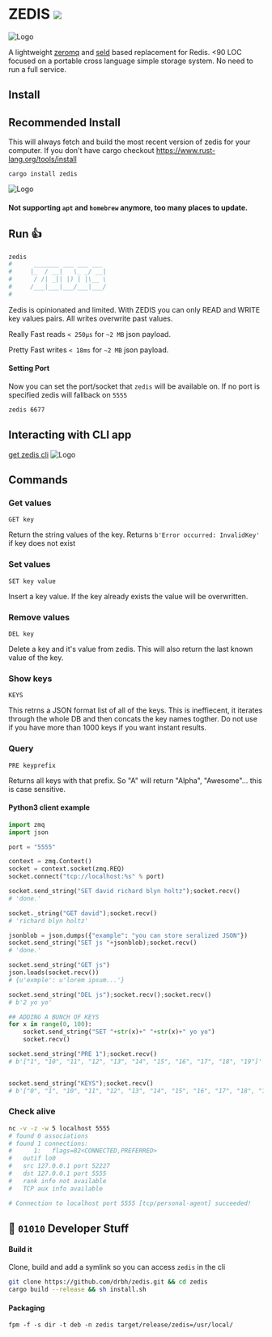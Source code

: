 # ZEDIS <img src="https://img.shields.io/github/stars/drbh/zedis.svg" />

<img src="public/zedislogo.png" alt="Logo">

A lightweight [zeromq](https://github.com/zeromq/libzmq) and [seld](https://github.com/spacejam/sled) based replacement for Redis. <90 LOC focused on a portable cross
language simple storage system. No need to run a full service.

## Install

## Recommended Install

This will always fetch and build the most recent version of zedis for your computer. If you don't have cargo checkout https://www.rust-lang.org/tools/install
```
cargo install zedis
```


<img src="public/get-zedis.gif" alt="Logo">


#### Not supporting `apt` and `homebrew` anymore, too many places to update.


## Run 👍
```bash
zedis
#	   _______ ___ ___ ___ 
#	  |_  / __|   \_ _/ __|
#	   / /| _|| |) | |\__ \ 
#	  /___|___|___/___|___/ 
#
```

Zedis is opinionated and limited. With ZEDIS you can only READ and WRITE key values pairs. All writes overwrite past values. 

Really Fast reads `< 250µs` for `~2 MB` json payload.   

Pretty Fast writes `< 18ms` for `~2 MB` json payload.  

#### Setting Port

Now you can set the port/socket that `zedis` will be available on. If no port is specified zedis will fallback on `5555`

```bash
zedis 6677
```

## Interacting with CLI app
[get zedis cli](https://github.com/drbh/zedis-cli)
<img src="public/closeup.gif" alt="Logo">

## Commands

### Get values

```
GET key
```

Return the string values of the key. Returns `b'Error occurred: InvalidKey'` if key does not exist

### Set values 

```
SET key value
```
Insert a key value. If the key already exists the value will be overwritten.

### Remove values

```
DEL key
```

Delete a key and it's value from zedis. This will also return the last known value of the key.

### Show keys

```
KEYS
```

This retrns a JSON format list of all of the keys. This is ineffiecent, it iterates through the whole DB and then concats the key names togther. Do not use if you have more than 1000 keys if you want instant results.

### Query

```
PRE keyprefix
```

Returns all keys with that prefix. So "A" will return "Alpha", "Awesome"... this is case sensitive.

#### Python3 client example
```python
import zmq
import json

port = "5555"

context = zmq.Context()
socket = context.socket(zmq.REQ)
socket.connect("tcp://localhost:%s" % port)

socket.send_string("SET david richard blyn holtz");socket.recv()
# 'done.'

socket._string("GET david");socket.recv()
# 'richard blyn holtz'

jsonblob = json.dumps({"example": "you can store seralized JSON"})
socket.send_string("SET js "+jsonblob);socket.recv()
# 'done.'

socket.send_string("GET js")
json.loads(socket.recv())
# {u'exmple': u'lorem ipsum...'}

socket.send_string("DEL js");socket.recv();socket.recv()
# b'2 yo yo'

## ADDING A BUNCH OF KEYS
for x in range(0, 100):
    socket.send_string("SET "+str(x)+" "+str(x)+" yo yo")
    socket.recv()

socket.send_string("PRE 1");socket.recv()
# b'["1", "10", "11", "12", "13", "14", "15", "16", "17", "18", "19"]'


socket.send_string("KEYS");socket.recv()
# b'["0", "1", "10", "11", "12", "13", "14", "15", "16", "17", "18", "19", "20", "21", "22"]'

```


### Check alive
```bash
nc -v -z -w 5 localhost 5555
# found 0 associations
# found 1 connections:
#      1:	flags=82<CONNECTED,PREFERRED>
# 	outif lo0
# 	src 127.0.0.1 port 52227
# 	dst 127.0.0.1 port 5555
# 	rank info not available
# 	TCP aux info available

# Connection to localhost port 5555 [tcp/personal-agent] succeeded!
```

## 🦀 `01010` Developer Stuff

#### Build it
Clone, build and add a symlink so you can access `zedis` in the cli
```bash
git clone https://github.com/drbh/zedis.git && cd zedis
cargo build --release && sh install.sh 
```

#### Packaging

```
fpm -f -s dir -t deb -n zedis target/release/zedis=/usr/local/
```
